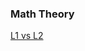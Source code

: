 ### Math Theory

[L1 vs L2](http://www.chioka.in/differences-between-the-l1-norm-and-the-l2-norm-least-absolute-deviations-and-least-squares/)   
